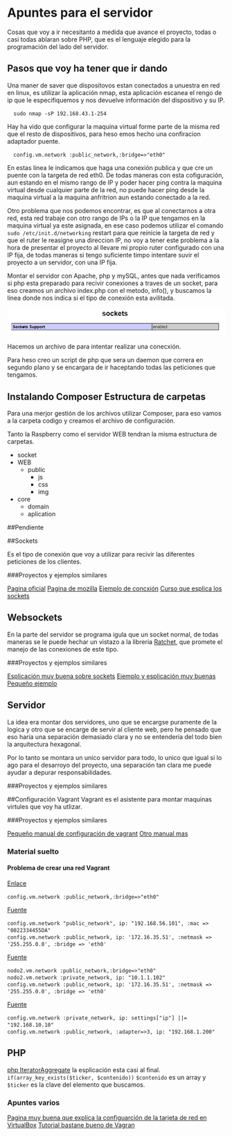 # Apuntes para el servidor

Cosas que voy a ir necesitanto a medida que avance el proyecto, todas o casi todas ablaran sobre PHP, que es el lenguaje elegido para la programación del lado del servidor.

## Pasos que voy ha tener que ir dando

Una maner de saver que dispositovos estan conectados a unuestra en red en linux, es utilizar la aplicación nmap, esta aplicación escanea el rengo de ip que le especifiquemos y nos devuelve información del dispositivo y su IP.

~~~~
  sudo nmap -sP 192.168.43.1-254
~~~~

Hay ha vido que configurar la maquina virtual forme parte de la misma red que el resto de dispositivos, para heso emos hecho una confiracion adaptador puente.

~~~~
  config.vm.network :public_network,:bridge=>"eth0"
~~~~
En estas linea le indicamos que haga una conexión publica y que cre un puente con la targeta de red eth0. De todas maneras con esta cofiguración, aun estando en el mismo rango de IP y poder hacer ping contra la maquina virtual desde cualquier parte de la red, no puede hacer ping desde la maquina virtual a la maquina anfritrion aun estando conectado a la red.

Otro problema que nos podemos encontrar, es que al conectarnos a otra red, esta red trabaje con otro rango de IPs o la IP que tengamos en la maquina virtual ya este asignada, en ese caso podemos utilizar el comando   <code>sudo /etc/init.d/networking</code>   restart para que reinicie la targeta de red y que el ruter le reasigne una direccion IP, no voy a tener este problema a la hora de presentar el proyecto al llevare mi propio ruter configurado con una IP fija, de todas maneras si tengo suficiente timpo intentare suvir el proyecto a un servidor, con una IP fija.

Montar el servidor con Apache, php y mySQL, antes que nada verificamos si php esta preparado para recivir conexiones a traves de un socket, para eso creamos un archivo index.php con el metodo, info(), y buscamos la linea donde nos indica si el tipo de conexión esta avilitada.

![Captura de la configuración de php](./img/phpSocket.PNG "")

Hacemos un archivo de para intentar realizar una conecxión.

Para heso creo un script de php que sera un daemon que correra en segundo plano y se encargara de ir haceptando todas las peticiones que tengamos.


## Instalando Composer Estructura de carpetas

Para una merjor gestión de los archivos utilizar Composer, para eso vamos a la carpeta codigo y creamos el archivo de configuración.

Tanto la Raspberry como el servidor WEB tendran la misma estructura de carpetas.

-   socket
-   WEB
    -   public
        -   js
        -   css
        -   img
-   core
    -   domain
    -   aplication



##Pendiente



##Sockets

Es el tipo de conexión que voy a utilizar para recivir las diferentes peticiones de los clientes.

###Proyectos y ejemplos similares

[Pagina oficial](http://php.net/manual/es/book.sockets.php)
[Pagina de mozilla](https://developer.mozilla.org/es/docs/WebSockets-840092-dup/Escribiendo_servidores_con_WebSocket)
[Ejemplo de concxión](http://www.cristalab.com/tutoriales/crear-un-socket-server-con-php-c97147l/)
[Curso que esplica los sockets](https://www.redeszone.net/curso-php-online-recopilacion-de-articulos/)

## Websockets

En la parte del servidor se programa igula que un socket normal, de todas maneras se le puede hechar un vistazo a la libreria [Ratchet](http://socketo.me/), que promete el manejo de las conexiones de este tipo.

###Proyectos y ejemplos similares

[Esplicación muy buena sobre sockets](http://es.stackoverflow.com/questions/7170/cu%C3%A1l-es-la-diferencia-entre-socket-tcp-ip-websockets-y-request-http)
[Ejemplo y esplicación muy buenas](http://developer.firefoxmania.uci.cu/2014/05/01/websockets-en-la-practica-2/)
[Pequeño ejemplo](http://www.kabytes.com/programacion/websockets-para-php/)

## Servidor

La idea era montar dos servidores, uno que se encargse puramente de la logica y otro que se encarge de servir al cliente web, pero he pensado que eso haria una separación demasiado clara y no se entenderia del todo bien la arquitectura hexagonal.

Por lo tanto se montara un unico servidor para todo, lo unico que igual si lo ago para el desarroyo del proyecto, una separación tan clara me puede ayudar a depurar responsabilidades.

###Proyectos y ejemplos similares

##Configuración Vagrant
Vagrant es el asistente para montar maquinas virtules que voy ha utlizar.

###Proyectos y ejemplos similares

[Pequeño manual de configuración de vagrant](http://www.conasa.es/blog/vagrant-configuracion-basica-de-la-maquina-virtual/)
[Otro manual mas](https://www.adictosaltrabajo.com/tutoriales/vagrant-install/#5.%20Como%20instalo%20software%20de%20forma%20que%20lo%20vean%20mis%20compa%C3%B1eros?)

### Material suelto
#### Problema de crear una red Vagrant
[Enlace](http://serviciosgs.readthedocs.io/es/latest/introduccion/vagrant.html)
~~~
config.vm.network :public_network,:bridge=>"eth0"
~~~

[Fuente](https://www.enmimaquinafunciona.com/pregunta/9283/vagrant-ip-publica-no-es-accesible)
~~~
config.vm.network "public_network", ip: "192.168.56.101", :mac => "0022334455DA"
config.vm.network :public_network, ip: '172.16.35.51', :netmask => '255.255.0.0', :bridge => 'eth0'
~~~

[Fuente](https://media.readthedocs.org/pdf/serviciosgs/latest/serviciosgs.pdf)
~~~
nodo2.vm.network :public_network,:bridge=>"eth0"
nodo2.vm.network :private_network, ip: "10.1.1.102"
config.vm.network :public_network, ip: '172.16.35.51', :netmask => '255.255.0.0', :bridge => 'eth0'
~~~

[Fuente](https://styde.net/compartir-virtualhost-en-red-local-lan-vagrant-homestead/)
~~~
config.vm.network :private_network, ip: settings["ip"] ||= "192.168.10.10"
config.vm.network :public_network, :adapter=>3, ip: "192.168.1.200"
~~~

## PHP

[php IteratorAggregate](http://php.net/manual/es/language.oop5.iterations.php) la esplicación esta casi al final.
`if(array_key_exists($ticker, $contenido))` `$contenido` es un array y `$ticker` es la clave del elemento que buscamos.


### Apuntes varios
[Pagina muy buena que explica la configuarción de la tarjeta de red en VirtualBox](http://fpg.x10host.com/VirtualBox/modo_adaptador_puente.html)
[Tutorial bastane bueno de Vagran](https://www.adictosaltrabajo.com/tutoriales/vagrant-install/)

